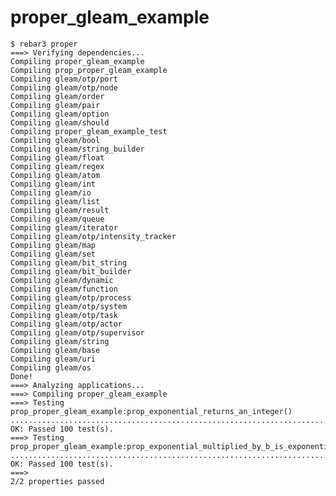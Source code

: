 # proper_gleam_example

    $ rebar3 proper
    ===> Verifying dependencies...
    Compiling proper_gleam_example
    Compiling prop_proper_gleam_example
    Compiling gleam/otp/port
    Compiling gleam/otp/node
    Compiling gleam/order
    Compiling gleam/pair
    Compiling gleam/option
    Compiling gleam/should
    Compiling proper_gleam_example_test
    Compiling gleam/bool
    Compiling gleam/string_builder
    Compiling gleam/float
    Compiling gleam/regex
    Compiling gleam/atom
    Compiling gleam/int
    Compiling gleam/io
    Compiling gleam/list
    Compiling gleam/result
    Compiling gleam/queue
    Compiling gleam/iterator
    Compiling gleam/otp/intensity_tracker
    Compiling gleam/map
    Compiling gleam/set
    Compiling gleam/bit_string
    Compiling gleam/bit_builder
    Compiling gleam/dynamic
    Compiling gleam/function
    Compiling gleam/otp/process
    Compiling gleam/otp/system
    Compiling gleam/otp/task
    Compiling gleam/otp/actor
    Compiling gleam/otp/supervisor
    Compiling gleam/string
    Compiling gleam/base
    Compiling gleam/uri
    Compiling gleam/os
    Done!
    ===> Analyzing applications...
    ===> Compiling proper_gleam_example
    ===> Testing prop_proper_gleam_example:prop_exponential_returns_an_integer()
    ....................................................................................................
    OK: Passed 100 test(s).
    ===> Testing prop_proper_gleam_example:prop_exponential_multiplied_by_b_is_exponential_plus_one()
    ....................................................................................................
    OK: Passed 100 test(s).
    ===>
    2/2 properties passed
